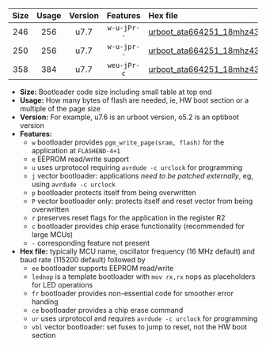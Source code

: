 |Size|Usage|Version|Features|Hex file|
|:-:|:-:|:-:|:-:|:--|
|246|256|u7.7|`w-u-jPr--`|[urboot_ata664251_18mhz432_57600bps_lednop_ur_vbl.hex](https://raw.githubusercontent.com/stefanrueger/urboot.hex/main/mcus/ata664251/fcpu_18mhz432/57600_bps/urboot_ata664251_18mhz432_57600bps_lednop_ur_vbl.hex)|
|250|256|u7.7|`w-u-jpr--`|[urboot_ata664251_18mhz432_57600bps_lednop_fr_ur_vbl.hex](https://raw.githubusercontent.com/stefanrueger/urboot.hex/main/mcus/ata664251/fcpu_18mhz432/57600_bps/urboot_ata664251_18mhz432_57600bps_lednop_fr_ur_vbl.hex)|
|358|384|u7.7|`weu-jPr-c`|[urboot_ata664251_18mhz432_57600bps_ee_lednop_fr_ce_ur_vbl.hex](https://raw.githubusercontent.com/stefanrueger/urboot.hex/main/mcus/ata664251/fcpu_18mhz432/57600_bps/urboot_ata664251_18mhz432_57600bps_ee_lednop_fr_ce_ur_vbl.hex)|

- **Size:** Bootloader code size including small table at top end
- **Usage:** How many bytes of flash are needed, ie, HW boot section or a multiple of the page size
- **Version:** For example, u7.6 is an urboot version, o5.2 is an optiboot version
- **Features:**
  + `w` bootloader provides `pgm_write_page(sram, flash)` for the application at `FLASHEND-4+1`
  + `e` EEPROM read/write support
  + `u` uses urprotocol requiring `avrdude -c urclock` for programming
  + `j` vector bootloader: applications *need to be patched externally*, eg, using `avrdude -c urclock`
  + `p` bootloader protects itself from being overwritten
  + `P` vector bootloader only: protects itself and reset vector from being overwritten
  + `r` preserves reset flags for the application in the register R2
  + `c` bootloader provides chip erase functionality (recommended for large MCUs)
  + `-` corresponding feature not present
- **Hex file:** typically MCU name, oscillator frequency (16 MHz default) and baud rate (115200 default) followed by
  + `ee` bootloader supports EEPROM read/write
  + `lednop` is a template bootloader with `mov rx,rx` nops as placeholders for LED operations
  + `fr` bootloader provides non-essential code for smoother error handing
  + `ce` bootloader provides a chip erase command
  + `ur` uses urprotocol and requires `avrdude -c urclock` for programming
  + `vbl` vector bootloader: set fuses to jump to reset, not the HW boot section
